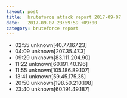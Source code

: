 ```yaml
---
layout: post
title:  bruteforce attack report 2017-09-07
date:   2017-09-07 23:59:59 +09:00
category: bruteforce report
---
```


* 02:55 unknown[40.77.167.23]
* 04:09 unknown[207.35.47.3]
* 09:29 unknown[83.111.204.90]
* 11:22 unknown[60.191.40.196]
* 11:55 unknown[105.186.89.107]
* 13:41 unknown[59.45.175.35]
* 20:50 unknown[198.50.210.198]
* 23:40 unknown[60.191.49.187]
